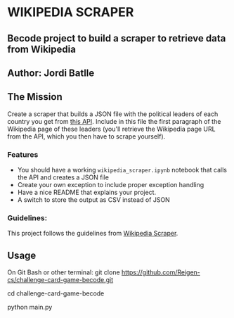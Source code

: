 # WIKIPEDIA SCRAPER
## Becode project to build a scraper to retrieve data from Wikipedia
## Author: Jordi Batlle

## The Mission

Create a scraper that builds a JSON file with the political leaders of each country you get from [this API](https://country-leaders.onrender.com/docs).
Include in this file the first paragraph of the Wikipedia page of these leaders (you'll retrieve the Wikipedia page URL from the API, which you then have to scrape yourself).

### Features

- You should have a working `wikipedia_scraper.ipynb` notebook that calls the API and creates a JSON file
- Create your own exception to include proper exception handling
- Have a nice README that explains your project.
- A switch to store the output as CSV instead of JSON

### Guidelines:
This project follows the guidelines from [Wikipedia Scraper](https://github.com/becodeorg/BXL-Bouman-9/tree/main/projects/01-TheField/wikipedia_scraper).


## Usage
On Git Bash or other terminal:
git clone https://github.com/Reigen-cs/challenge-card-game-becode.git

cd challenge-card-game-becode

python main.py
